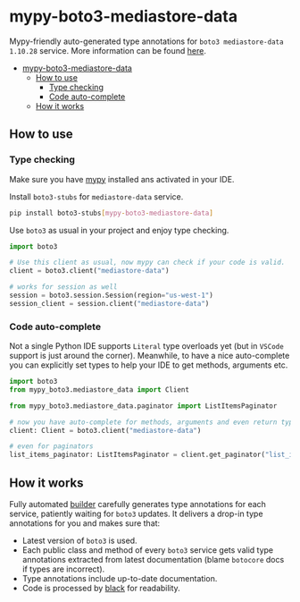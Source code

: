 # mypy-boto3-mediastore-data

Mypy-friendly auto-generated type annotations for `boto3 mediastore-data 1.10.28` service.
More information can be found [here](https://github.com/vemel/mypy_boto3).

- [mypy-boto3-mediastore-data](#mypy-boto3-mediastore-data)
  - [How to use](#how-to-use)
    - [Type checking](#type-checking)
    - [Code auto-complete](#code-auto-complete)
  - [How it works](#how-it-works)

## How to use

### Type checking

Make sure you have [mypy](https://github.com/python/mypy) installed ans activated in your IDE.

Install `boto3-stubs` for `mediastore-data` service.

```bash
pip install boto3-stubs[mypy-boto3-mediastore-data]
```

Use `boto3` as usual in your project and enjoy type checking.

```python
import boto3

# Use this client as usual, now mypy can check if your code is valid.
client = boto3.client("mediastore-data")

# works for session as well
session = boto3.session.Session(region="us-west-1")
session_client = session.client("mediastore-data")

```

### Code auto-complete

Not a single Python IDE supports `Literal` type overloads yet (but in `VSCode` support is just around the corner).
Meanwhile, to have a nice auto-complete you can explicitly set types to help your IDE to get methods, arguments etc.

```python
import boto3
from mypy_boto3.mediastore_data import Client

from mypy_boto3.mediastore_data.paginator import ListItemsPaginator

# now you have auto-complete for methods, arguments and even return types
client: Client = boto3.client("mediastore-data")

# even for paginators
list_items_paginator: ListItemsPaginator = client.get_paginator("list_items")
```

## How it works

Fully automated [builder](https://github.com/vemel/mypy_boto3) carefully generates
type annotations for each service, patiently waiting for `boto3` updates. It delivers
a drop-in type annotations for you and makes sure that:

- Latest version of `boto3` is used.
- Each public class and method of every `boto3` service gets valid type annotations
  extracted from latest documentation (blame `botocore` docs if types are incorrect).
- Type annotations include up-to-date documentation.
- Code is processed by [black](https://github.com/psf/black) for readability.